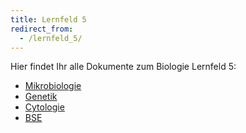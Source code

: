 ```yaml
---
title: Lernfeld 5
redirect_from:
  - /lernfeld_5/
---
```

Hier findet Ihr alle Dokumente zum Biologie Lernfeld 5:

- [Mikrobiologie](/biologie/lernfeld_5/mikrobiologie/)
- [Genetik](/biologie/lernfeld_5/genetik/)
- [Cytologie](/biologie/lernfeld_5/cytologie/)
- [BSE](/biologie/lernfeld_5/bse/)
